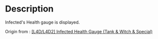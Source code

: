 # Description

Infected's Health gauge is displayed.

Origin from : [[L4D/L4D2] Infected Health Gauge (Tank &amp; Witch &amp; Special)](https://forums.alliedmods.net/showpost.php?p=2763924&postcount=30)
